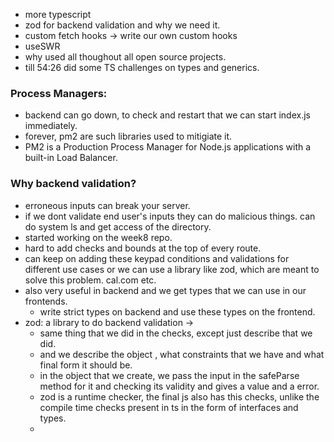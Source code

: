 - more typescript
- zod for backend validation and why we need it.
- custom fetch hooks -> write our own custom hooks
- useSWR
- why used all thoughout all open source projects.
- till 54:26 did some TS challenges on types and generics.

### Process Managers:
- backend can go down, to check and restart that we can start index.js immediately.
- forever, pm2 are such libraries used to mitigiate it.
- PM2 is a Production Process Manager for Node.js applications with a built-in Load Balancer.
### Why backend validation?
- erroneous inputs can break your server.
- if we dont validate end user's inputs they can do malicious things. can do system ls and get access of the directory.
- started working on the week8 repo.
- hard to add checks and bounds at the top of every route.
- can keep on adding these keypad conditions and validations for different use cases or we can use a library like zod, which are meant to solve this problem. cal.com etc.
- also very useful in backend and we get types that we can use in our frontends.
	- write strict types on backend and use these types on the frontend.
- zod: a library to do backend validation ->
	- same thing that we did in the checks, except just describe that we did.
	- and we describe the object , what constraints that we have and what final form it should be.
	- in the object that we create, we pass the input in the safeParse method for it and checking its validity and gives a value and a error.
	- zod is a runtime checker, the final js also has this checks, unlike the compile time checks present in ts in the form of interfaces and types.
	- 